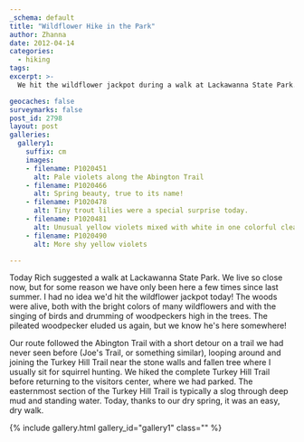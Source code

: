 ```yaml
---
_schema: default
title: "Wildflower Hike in the Park"
author: Zhanna
date: 2012-04-14
categories:
  - hiking
tags:
excerpt: >- 
  We hit the wildflower jackpot during a walk at Lackawanna State Park.

geocaches: false
surveymarks: false
post_id: 2798
layout: post 
galleries:
  gallery1:
    suffix: cm
    images:
    - filename: P1020451
      alt: Pale violets along the Abington Trail
    - filename: P1020466
      alt: Spring beauty, true to its name! 
    - filename: P1020478
      alt: Tiny trout lilies were a special surprise today.
    - filename: P1020481
      alt: Unusual yellow violets mixed with white in one colorful clearing.  
    - filename: P1020490
      alt: More shy yellow violets

---
```

Today Rich suggested a walk at Lackawanna State Park.  We live so close now, but for some reason we have only been here a few times since last summer.  I had no idea we'd hit the wildflower jackpot today!  The woods were alive, both with the bright colors of many wildflowers and with the singing of birds and drumming of woodpeckers high in the trees.  The pileated woodpecker eluded us again, but we know he's here somewhere!  

Our route followed the Abington Trail with a short detour on a trail we had never seen before (Joe's Trail, or something similar), looping around and joining the Turkey Hill Trail near the stone walls and fallen tree where I usually sit for squirrel hunting.  We hiked the complete Turkey Hill Trail before returning to the visitors center, where we had parked.  The easternmost section of the Turkey Hill Trail is typically a slog through deep mud and standing water.  Today, thanks to our dry spring, it was an easy, dry walk. 

{% include gallery.html gallery_id="gallery1" class="" %}